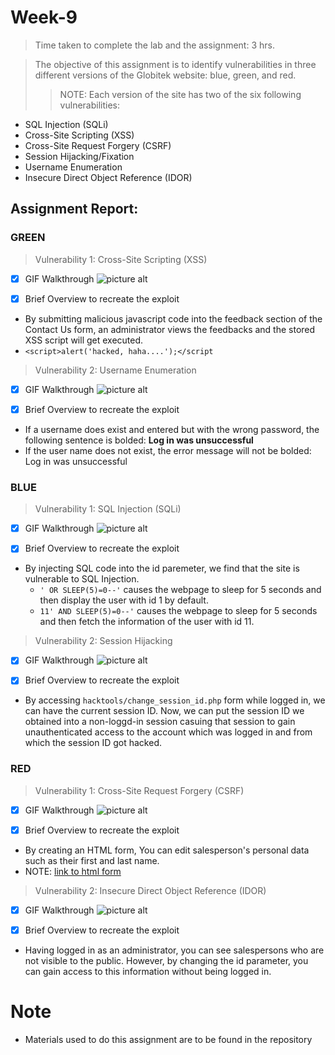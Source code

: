 # Week-9
> Time taken to complete the lab and the assignment: 3 hrs.

> The objective of this assignment is to identify vulnerabilities in three different versions of the Globitek website: blue, green, and red.
>> NOTE: Each version of the site has two of the six following vulnerabilities:
* SQL Injection (SQLi)
* Cross-Site Scripting (XSS)
* Cross-Site Request Forgery (CSRF)
* Session Hijacking/Fixation
* Username Enumeration
* Insecure Direct Object Reference (IDOR)
 ## Assignment Report:
 
 ### GREEN
 > Vulnerability 1: Cross-Site Scripting (XSS)
- [x] GIF Walkthrough
  ![picture alt](https://github.com/Samuel665/Week-9/blob/master/green_XSS.gif "green_xss")
       
       
- [x] Brief Overview to recreate the exploit
* By submitting malicious javascript code into the feedback section of the Contact Us form, an administrator views the feedbacks and the stored XSS script will get executed.
* ```<script>alert('hacked, haha....');</script```

> Vulnerability 2: Username Enumeration
- [x] GIF Walkthrough
  ![picture alt](https://github.com/Samuel665/Week-9/blob/master/green_userEnum.gif "green_UserEnum")
       
       
- [x] Brief Overview to recreate the exploit
* If a username does exist and entered but with the wrong password, the following sentence is bolded: **Log in was unsuccessful**
* If the user name does not exist, the error message will not be bolded: Log in was unsuccessful
       

 ### BLUE
 > Vulnerability 1: SQL Injection (SQLi)
- [x] GIF Walkthrough
  ![picture alt](https://github.com/Samuel665/Week-9/blob/master/blue_sqlHack.gif "blue_sqli")
       
- [x] Brief Overview to recreate the exploit
 * By injecting SQL code into the id paremeter, we find that the site is vulnerable to SQL Injection.
    * ```' OR SLEEP(5)=0--'``` causes the webpage to sleep for 5 seconds and then display the user with id 1 by default.
    * ```11' AND SLEEP(5)=0--'``` causes the webpage to sleep for 5 seconds and then fetch the information of the user with id 11.
    
 > Vulnerability 2: Session Hijacking
 - [x] GIF Walkthrough
  ![picture alt](https://github.com/Samuel665/Week-9/blob/master/blue_sessionHack.gif "blue_sessionHack")
       
- [x] Brief Overview to recreate the exploit
 * By accessing ```hacktools/change_session_id.php``` form while logged in, we can have the current session ID. Now, we can put the session ID we obtained into a non-loggd-in session casuing that session to gain unauthenticated access to the account which was logged in and from which the session ID got hacked.

### RED

> Vulnerability 1: Cross-Site Request Forgery (CSRF)
 
- [x] GIF Walkthrough
  ![picture alt](https://github.com/Samuel665/Week-9/blob/master/red_CRSF.gif "red_CSRF")
       
       
- [x] Brief Overview to recreate the exploit
 * By creating an HTML form, You can edit salesperson's personal data such as their first and last name.
 * NOTE: [link to html form](https://github.com/Samuel665/Week-9/blob/master/red_CSRF.html "link to html form")
       
       
 > Vulnerability 2: Insecure Direct Object Reference (IDOR)
       
- [x] GIF Walkthrough
  ![picture alt](https://github.com/Samuel665/Week-9/blob/master/red_IDOR.gif "red_IDOR")
       
- [x] Brief Overview to recreate the exploit
 * Having logged in as an administrator, you can see salespersons who are not visible to the public. However, by changing the id parameter, you can gain access to this information without being logged in.
 # Note
 * Materials used to do this assignment are to be found in the repository
